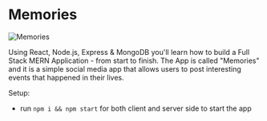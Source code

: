 # Memories

![Memories](https://i.ibb.co/Z8Y0CJv/Screenshot-2020-10-30-at-11-10-04.png)


Using React, Node.js, Express & MongoDB you'll learn how to build a Full Stack MERN Application - from start to finish. The App is called "Memories" and it is a simple social media app that allows users to post interesting events that happened in their lives.



Setup:
- run ```npm i && npm start``` for both client and server side to start the app